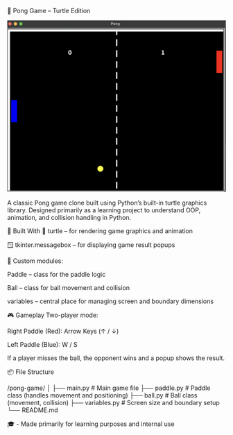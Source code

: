 🏓 Pong Game – Turtle Edition

![image alt](https://github.com/Mankind001/PongGame/blob/8146e93107a8ca5bc43c25d7ee0bf81fa816d5a1/Screenshot%202025-06-27%20at%2001.08.18.png)

A classic Pong game clone built using Python’s built-in turtle graphics library.
Designed primarily as a learning project to understand OOP, animation, and collision handling in Python.

🧰 Built With
🐢 turtle – for rendering game graphics and animation

🪟 tkinter.messagebox – for displaying game result popups


🧩 Custom modules:

Paddle – class for the paddle logic

Ball – class for ball movement and collision

variables – central place for managing screen and boundary dimensions


🎮 Gameplay
Two-player mode:

Right Paddle (Red): Arrow Keys (↑ / ↓)

Left Paddle (Blue): W / S

If a player misses the ball, the opponent wins and a popup shows the result.

📦 File Structure

/pong-game/
│
├── main.py              # Main game file
├── paddle.py            # Paddle class (handles movement and positioning)
├── ball.py              # Ball class (movement, collision)
├── variables.py         # Screen size and boundary setup
└── README.md


🎓 - Made primarily for learning purposes and internal use
